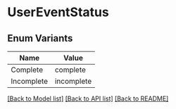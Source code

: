 # UserEventStatus

## Enum Variants

| Name | Value |
|---- | -----|
| Complete | complete |
| Incomplete | incomplete |


[[Back to Model list]](../README.md#documentation-for-models) [[Back to API list]](../README.md#documentation-for-api-endpoints) [[Back to README]](../README.md)


